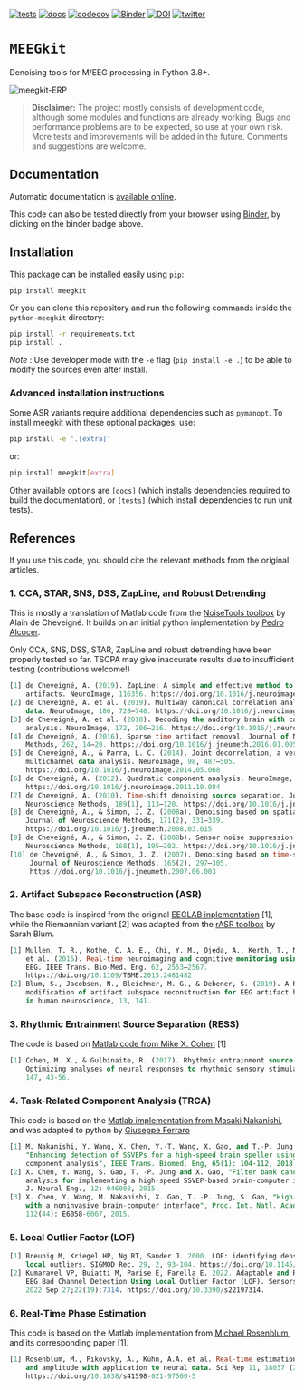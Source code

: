 [![tests](https://github.com/nbara/python-meegkit/workflows/tests/badge.svg?style=flat)](https://github.com/nbara/python-meegkit/actions?workflow=tests)
[![docs](https://github.com/nbara/python-meegkit/workflows/docs/badge.svg?style=flat)](https://github.com/nbara/python-meegkit/actions?workflow=docs)
[![codecov](https://codecov.io/gh/nbara/python-meegkit/branch/master/graph/badge.svg)](https://codecov.io/gh/nbara/python-meegkit)
[![Binder](https://mybinder.org/badge_logo.svg)](https://mybinder.org/v2/gh/nbara/python-meegkit/master)
[![DOI](https://zenodo.org/badge/117451752.svg)](https://zenodo.org/badge/latestdoi/117451752)
[![twitter](https://img.shields.io/twitter/follow/lebababa?style=flat&logo=Twitter)](https://twitter.com/intent/follow?screen_name=lebababa)

# `MEEGkit`

Denoising tools for M/EEG processing in Python 3.8+.

![meegkit-ERP](https://user-images.githubusercontent.com/10333715/176754293-eaa35071-94f8-40dd-a487-9f8103c92571.png)

> **Disclaimer:** The project mostly consists of development code, although some modules
and functions are already working. Bugs and performance problems are to be expected, so
use at your own risk. More tests and improvements will be added in the future. Comments
and suggestions are welcome.

## Documentation

Automatic documentation is [available online](https://nbara.github.io/python-meegkit/).

This code can also be tested directly from your browser using
[Binder](https://mybinder.org), by clicking on the binder badge above.

## Installation

This package can be installed easily using `pip`:

```bash
pip install meegkit
```

Or you can clone this repository and run the following commands inside the
`python-meegkit` directory:

```bash
pip install -r requirements.txt
pip install .
```

*Note* : Use developer mode with the `-e` flag (`pip install -e .`) to be able to modify
the sources even after install.

### Advanced installation instructions

Some ASR variants require additional dependencies such as `pymanopt`. To install meegkit
with these optional packages, use:

```bash
pip install -e '.[extra]'
```

or:

```bash
pip install meegkit[extra]
```

Other available options are `[docs]` (which installs dependencies required to build the
documentation), or `[tests]` (which install dependencies to run unit tests).

## References

If you use this code, you should cite the relevant methods from the original articles.

### 1. CCA, STAR, SNS, DSS, ZapLine, and Robust Detrending

This is mostly a translation of Matlab code from the
[NoiseTools toolbox](http://audition.ens.fr/adc/NoiseTools/) by Alain de Cheveigné.
It builds on an initial python implementation by 
[Pedro Alcocer](https://github.com/pealco).

Only CCA, SNS, DSS, STAR, ZapLine and robust detrending have been properly tested so far.
TSCPA may give inaccurate results due to insufficient testing (contributions welcome!)

```sql
[1] de Cheveigné, A. (2019). ZapLine: A simple and effective method to remove power line 
    artifacts. NeuroImage, 116356. https://doi.org/10.1016/j.neuroimage.2019.116356
[2] de Cheveigné, A. et al. (2019). Multiway canonical correlation analysis of brain 
    data. NeuroImage, 186, 728–740. https://doi.org/10.1016/j.neuroimage.2018.11.026
[3] de Cheveigné, A. et al. (2018). Decoding the auditory brain with canonical component 
    analysis. NeuroImage, 172, 206–216. https://doi.org/10.1016/j.neuroimage.2018.01.033
[4] de Cheveigné, A. (2016). Sparse time artifact removal. Journal of Neuroscience 
    Methods, 262, 14–20. https://doi.org/10.1016/j.jneumeth.2016.01.005
[5] de Cheveigné, A., & Parra, L. C. (2014). Joint decorrelation, a versatile tool for 
    multichannel data analysis. NeuroImage, 98, 487–505. 
    https://doi.org/10.1016/j.neuroimage.2014.05.068
[6] de Cheveigné, A. (2012). Quadratic component analysis. NeuroImage, 59(4), 3838–3844. 
    https://doi.org/10.1016/j.neuroimage.2011.10.084
[7] de Cheveigné, A. (2010). Time-shift denoising source separation. Journal of 
    Neuroscience Methods, 189(1), 113–120. https://doi.org/10.1016/j.jneumeth.2010.03.002
[8] de Cheveigné, A., & Simon, J. Z. (2008a). Denoising based on spatial filtering.
    Journal of Neuroscience Methods, 171(2), 331–339. 
    https://doi.org/10.1016/j.jneumeth.2008.03.015
[9] de Cheveigné, A., & Simon, J. Z. (2008b). Sensor noise suppression. Journal of 
    Neuroscience Methods, 168(1), 195–202. https://doi.org/10.1016/j.jneumeth.2007.09.012
[10] de Cheveigné, A., & Simon, J. Z. (2007). Denoising based on time-shift PCA.
     Journal of Neuroscience Methods, 165(2), 297–305. 
     https://doi.org/10.1016/j.jneumeth.2007.06.003
```

### 2. Artifact Subspace Reconstruction (ASR)

The base code is inspired from the original 
[EEGLAB inplementation](https://github.com/sccn/clean_rawdata) [1], while the Riemannian
variant [2] was adapted from the [rASR toolbox](https://github.com/s4rify/rASRMatlab) by
Sarah Blum.

```sql
[1] Mullen, T. R., Kothe, C. A. E., Chi, Y. M., Ojeda, A., Kerth, T., Makeig, S., 
    et al. (2015). Real-time neuroimaging and cognitive monitoring using wearable dry 
    EEG. IEEE Trans. Bio-Med. Eng. 62, 2553–2567. 
    https://doi.org/10.1109/TBME.2015.2481482
[2] Blum, S., Jacobsen, N., Bleichner, M. G., & Debener, S. (2019). A Riemannian 
    modification of artifact subspace reconstruction for EEG artifact handling. Frontiers 
    in human neuroscience, 13, 141.
```

### 3. Rhythmic Entrainment Source Separation (RESS)

The code is based on [Matlab code from Mike X. Cohen](https://mikexcohen.com/data/) [1]

```sql
[1] Cohen, M. X., & Gulbinaite, R. (2017). Rhythmic entrainment source separation: 
    Optimizing analyses of neural responses to rhythmic sensory stimulation. Neuroimage, 
    147, 43-56.
```

### 4. Task-Related Component Analysis (TRCA)

This code is based on the [Matlab implementation from Masaki Nakanishi](https://github.com/mnakanishi/TRCA-SSVEP),
and was adapted to python by [Giuseppe Ferraro](mailto:giuseppe.ferraro@isae-supaero.fr)

```sql
[1] M. Nakanishi, Y. Wang, X. Chen, Y.-T. Wang, X. Gao, and T.-P. Jung,
    "Enhancing detection of SSVEPs for a high-speed brain speller using task-related 
    component analysis", IEEE Trans. Biomed. Eng, 65(1): 104-112, 2018.
[2] X. Chen, Y. Wang, S. Gao, T. -P. Jung and X. Gao, "Filter bank canonical correlation 
    analysis for implementing a high-speed SSVEP-based brain-computer interface", 
    J. Neural Eng., 12: 046008, 2015.
[3] X. Chen, Y. Wang, M. Nakanishi, X. Gao, T. -P. Jung, S. Gao, "High-speed spelling 
    with a noninvasive brain-computer interface", Proc. Int. Natl. Acad. Sci. U.S.A, 
    112(44): E6058-6067, 2015.
```

### 5. Local Outlier Factor (LOF)

```sql
[1] Breunig M, Kriegel HP, Ng RT, Sander J. 2000. LOF: identifying density-based 
    local outliers. SIGMOD Rec. 29, 2, 93-104. https://doi.org/10.1145/335191.335388
[2] Kumaravel VP, Buiatti M, Parise E, Farella E. 2022. Adaptable and Robust 
    EEG Bad Channel Detection Using Local Outlier Factor (LOF). Sensors (Basel). 
    2022 Sep 27;22(19):7314. https://doi.org/10.3390/s22197314.
```

### 6. Real-Time Phase Estimation

This code is based on the Matlab implementation from [Michael Rosenblum](http://www.stat.physik.uni-potsdam.de/~mros), and its corresponding paper [1].

```sql
[1] Rosenblum, M., Pikovsky, A., Kühn, A.A. et al. Real-time estimation of phase 
    and amplitude with application to neural data. Sci Rep 11, 18037 (2021). 
    https://doi.org/10.1038/s41598-021-97560-5

```
